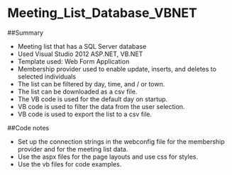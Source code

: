 # Meeting_List_Database_VBNET
##Summary
* Meeting list that has a SQL Server database
* Used Visual Studio 2012 ASP.NET, VB.NET
* Template used: Web Form Application
* Membership provider used to enable update, inserts, and deletes to selected individuals
* The list can be filtered by day, time, and / or town.
* The list can be downloaded as a csv file.
* The VB code is used for the default day on startup.
* VB code is used to filter the data from the user selection.
* VB code is used to export the list to a csv file. 

##Code notes
* Set up the connection strings in the webconfig file for the membership provider and for the meeting list data.
* Use the aspx files for the page layouts and use css for styles.
* Use the vb files for code examples. 
